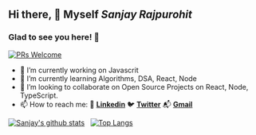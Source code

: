## Hi there, 👋 Myself *Sanjay Rajpurohit*
### Glad to see you here! 🤩 &nbsp;

[![PRs Welcome](https://img.shields.io/badge/PRs-welcome-brightgreen.svg?style=flat&logo=github)](https://github.com/sanjayrajpurohit36)

 - 🔭 I’m currently working on Javascrit
 - 🌱 I’m currently learning Algorithms, DSA, React, Node
 - 👯 I’m looking to collaborate on Open Source Projects on React, Node, TypeScript.
 - 📫 How to reach me: 
  :link: **[Linkedin](https://www.linkedin.com/in/sanjayrajpurohit/)**
  :bird: **[Twitter](https://twitter.com/Sanjay_RPurohit)**
  📬 **[Gmail](sanjayrajpurohit36@gmail.com)**

[![Sanjay's github stats](https://github-readme-stats.vercel.app/api?username=sanjayrajpurohit36)](https://github.com/sanjayrajpurohit36/github-readme-stats)
&nbsp;
[![Top Langs](https://github-readme-stats.vercel.app/api/top-langs/?username=sanjayrajpurohit36)](https://github.com/sanjayrajpurohit36/github-readme-stats)



<!--
**sanjayrajpurohit36/sanjayrajpurohit36** is a ✨ _special_ ✨ repository because its `README.md` (this file) appears on your GitHub profile.

Here are some ideas to get you started:

- 🔭 I’m currently working on ...
- 🌱 I’m currently learning ...
- 👯 I’m looking to collaborate on ...
- 🤔 I’m looking for help with ...
- 💬 Ask me about ...
- 📫 How to reach me: ...
- 😄 Pronouns: ...
- ⚡ Fun fact: ...

-->



<!--
**sanjayrajpurohit36/sanjayrajpurohit36** is a ✨ _special_ ✨ repository because its `README.md` (this file) appears on your GitHub profile.

Here are some ideas to get you started:

- 🔭 I’m currently working on ...
- 🌱 I’m currently learning ...
- 👯 I’m looking to collaborate on ...
- 🤔 I’m looking for help with ...
- 💬 Ask me about ...
- 📫 How to reach me: ...
- 😄 Pronouns: ...
- ⚡ Fun fact: ...

-->
